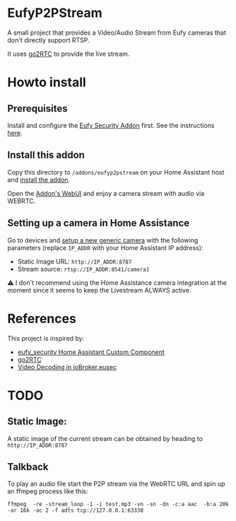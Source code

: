 # EufyP2PStream

A small project that provides a Video/Audio Stream from Eufy cameras that don't directly support RTSP.

It uses [go2RTC](https://github.com/AlexxIT/go2rtc) to provide the live stream.

# Howto install

## Prerequisites
Install and configure the [Eufy Security Addon](https://github.com/fuatakgun/eufy_security_addon) first. See the instructions [here](https://github.com/fuatakgun/eufy_security).

## Install this addon
Copy this directory to `/addons/eufyp2pstream` on your Home Assistant host and [install the addon](https://my.home-assistant.io/redirect/supervisor_addon/?addon=local_eufyp2pstream).

Open the [Addon's WebUI](https://my.home-assistant.io/redirect/supervisor_ingress/?addon=local_eufyp2pstream) and enjoy a camera stream with audio via WEBRTC.

## Setting up a camera in Home Assistance

Go to devices and [setup a new generic camera](https://my.home-assistant.io/redirect/config_flow_start/?domain=generic) with the following parameters (replace `IP_ADDR` with your Home Assistant IP address):

- Static Image URL: `http://IP_ADDR:8787`
- Stream source: `rtsp://IP_ADDR:8541/camera1`

⚠️ I don't recommend using the Home Assistance camera integration at the moment since it seems to keep the Livestream ALWAYS active.

# References
This project is inspired by:

- [eufy_security Home Assistant Custom Component](https://github.com/fuatakgun/eufy_security)
- [go2RTC](https://github.com/AlexxIT/go2rtc)
- [Video Decoding in ioBroker.eusec](https://github.com/bropat/ioBroker.eusec/blob/0a15e1d125f4fd00144af66d57d8d738140ea619/src/lib/eufy-security/video.ts#L14-L65
)

# TODO

## Static Image:

A static image of the current stream can be obtained by heading to `http://IP_ADDR:8787`

## Talkback

To play an audio file start the P2P stream via the WebRTC URL and spin up an ffmpeg process like this:

`ffmpeg  -re -stream_loop -1 -i test.mp3 -vn -sn -dn -c:a aac  -b:a 20k -ar 16k -ac 2 -f adts tcp://127.0.0.1:63338`
